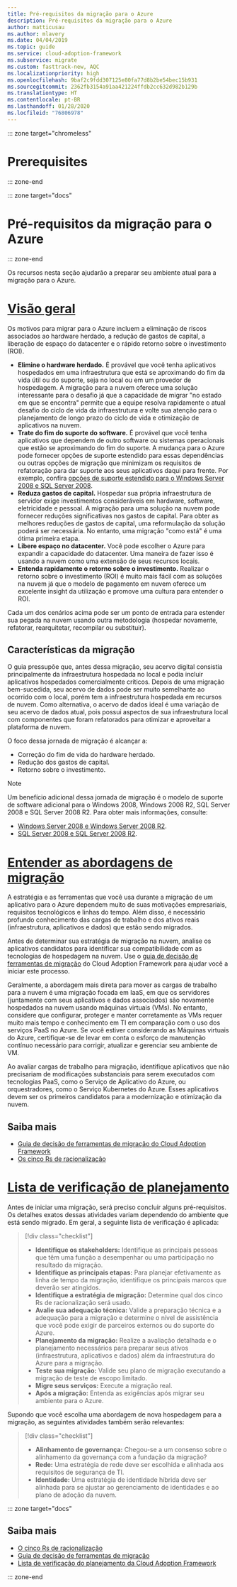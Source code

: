 ```yaml
---
title: Pré-requisitos da migração para o Azure
description: Pré-requisitos da migração para o Azure
author: matticusau
ms.author: mlavery
ms.date: 04/04/2019
ms.topic: guide
ms.service: cloud-adoption-framework
ms.subservice: migrate
ms.custom: fasttrack-new, AQC
ms.localizationpriority: high
ms.openlocfilehash: 9baf2c9fdd307125e80fa77d8b2be54bec15b931
ms.sourcegitcommit: 2362fb3154a91aa421224ffdb2cc632d982b129b
ms.translationtype: HT
ms.contentlocale: pt-BR
ms.lasthandoff: 01/28/2020
ms.locfileid: "76806978"
---
```

::: zone target="chromeless"

# <a name="prerequisites"></a>Prerequisites

::: zone-end

::: zone target="docs"

# <a name="prerequisites-for-migrating-to-azure"></a>Pré-requisitos da migração para o Azure

::: zone-end

Os recursos nesta seção ajudarão a preparar seu ambiente atual para a migração para o Azure.

# <a name="overviewtaboverview"></a>[Visão geral](#tab/Overview)

Os motivos para migrar para o Azure incluem a eliminação de riscos associados ao hardware herdado, a redução de gastos de capital, a liberação de espaço do datacenter e o rápido retorno sobre o investimento (ROI).

- **Elimine o hardware herdado.** É provável que você tenha aplicativos hospedados em uma infraestrutura que está se aproximando do fim da vida útil ou do suporte, seja no local ou em um provedor de hospedagem. A migração para a nuvem oferece uma solução interessante para o desafio já que a capacidade de migrar "no estado em que se encontra" permite que a equipe resolva rapidamente o atual desafio do ciclo de vida da infraestrutura e volte sua atenção para o planejamento de longo prazo do ciclo de vida e otimização de aplicativos na nuvem.
- **Trate do fim do suporte do software.** É provável que você tenha aplicativos que dependem de outro software ou sistemas operacionais que estão se aproximando do fim do suporte. A mudança para o Azure pode fornecer opções de suporte estendido para essas dependências ou outras opções de migração que minimizam os requisitos de refatoração para dar suporte aos seus aplicativos daqui para frente. Por exemplo, confira [opções de suporte estendido para o Windows Server 2008 e SQL Server 2008](https://azure.microsoft.com/blog/announcing-new-options-for-sql-server-2008-and-windows-server-2008-end-of-support).
- **Reduza gastos de capital.** Hospedar sua própria infraestrutura de servidor exige investimentos consideráveis em hardware, software, eletricidade e pessoal. A migração para uma solução na nuvem pode fornecer reduções significativas nos gastos de capital. Para obter as melhores reduções de gastos de capital, uma reformulação da solução poderá ser necessária. No entanto, uma migração "como está" é uma ótima primeira etapa.
- **Libere espaço no datacenter.** Você pode escolher o Azure para expandir a capacidade do datacenter. Uma maneira de fazer isso é usando a nuvem como uma extensão de seus recursos locais.
- **Entenda rapidamente o retorno sobre o investimento.** Realizar o retorno sobre o investimento (ROI) é muito mais fácil com as soluções na nuvem já que o modelo de pagamento em nuvem oferece um excelente insight da utilização e promove uma cultura para entender o ROI.

Cada um dos cenários acima pode ser um ponto de entrada para estender sua pegada na nuvem usando outra metodologia (hospedar novamente, refatorar, rearquitetar, recompilar ou substituir).

## <a name="migration-characteristics"></a>Características da migração

O guia pressupõe que, antes dessa migração, seu acervo digital consistia principalmente da infraestrutura hospedada no local e podia incluir aplicativos hospedados comercialmente críticos. Depois de uma migração bem-sucedida, seu acervo de dados pode ser muito semelhante ao ocorrido com o local, porém tem a infraestrutura hospedada em recursos de nuvem. Como alternativa, o acervo de dados ideal é uma variação de seu acervo de dados atual, pois possui aspectos de sua infraestrutura local com componentes que foram refatorados para otimizar e aproveitar a plataforma de nuvem.

O foco dessa jornada de migração é alcançar a:

- Correção do fim de vida do hardware herdado.
- Redução dos gastos de capital.
- Retorno sobre o investimento.

> [!NOTE]
> Um benefício adicional dessa jornada de migração é o modelo de suporte de software adicional para o Windows 2008, Windows 2008 R2, SQL Server 2008 e SQL Server 2008 R2. Para obter mais informações, consulte:
>
> - [Windows Server 2008 e Windows Server 2008 R2](https://www.microsoft.com/cloud-platform/windows-server-2008).
> - [SQL Server 2008 e SQL Server 2008 R2](https://www.microsoft.com/sql-server/sql-server-2008).

# <a name="understand-migration-approachestabapproach"></a>[Entender as abordagens de migração](#tab/Approach)

A estratégia e as ferramentas que você usa durante a migração de um aplicativo para o Azure dependem muito de suas motivações empresariais, requisitos tecnológicos e linhas do tempo. Além disso, é necessário profundo conhecimento das cargas de trabalho e dos ativos reais (infraestrutura, aplicativos e dados) que estão sendo migrados.

Antes de determinar sua estratégia de migração na nuvem, analise os aplicativos candidatos para identificar sua compatibilidade com as tecnologias de hospedagem na nuvem. Use o [guia de decisão de ferramentas de migração](../../decision-guides/migrate-decision-guide/index.md) do Cloud Adoption Framework para ajudar você a iniciar este processo.

Geralmente, a abordagem mais direta para mover as cargas de trabalho para a nuvem é uma migração focada em IaaS, em que os servidores (juntamente com seus aplicativos e dados associados) são novamente hospedados na nuvem usando máquinas virtuais (VMs). No entanto, considere que configurar, proteger e manter corretamente as VMs requer muito mais tempo e conhecimento em TI em comparação com o uso dos serviços PaaS no Azure. Se você estiver considerando as Máquinas virtuais do Azure, certifique-se de levar em conta o esforço de manutenção contínuo necessário para corrigir, atualizar e gerenciar seu ambiente de VM.

Ao avaliar cargas de trabalho para migração, identifique aplicativos que não precisariam de modificações substanciais para serem executados com tecnologias PaaS, como o Serviço de Aplicativo do Azure, ou orquestradores, como o Serviço Kubernetes do Azure. Esses aplicativos devem ser os primeiros candidatos para a modernização e otimização da nuvem.

## <a name="learn-more"></a>Saiba mais

- [Guia de decisão de ferramentas de migração do Cloud Adoption Framework](../../decision-guides/migrate-decision-guide/index.md)
- [Os cinco Rs de racionalização](../../digital-estate/5-rs-of-rationalization.md)

# <a name="planning-checklisttabchecklist"></a>[Lista de verificação de planejamento](#tab/Checklist)

Antes de iniciar uma migração, será preciso concluir alguns pré-requisitos. Os detalhes exatos dessas atividades variam dependendo do ambiente que está sendo migrado. Em geral, a seguinte lista de verificação é aplicada:

> [!div class="checklist"]
>
> - **Identifique os stakeholders:** Identifique as principais pessoas que têm uma função a desempenhar ou uma participação no resultado da migração.
> - **Identifique as principais etapas:** Para planejar efetivamente as linha de tempo da migração, identifique os principais marcos que deverão ser atingidos.
> - **Identifique a estratégia de migração:** Determine qual dos cinco Rs de racionalização será usado.
> - **Avalie sua adequação técnica:** Valide a preparação técnica e a adequação para a migração e determine o nível de assistência que você pode exigir de parceiros externos ou do suporte do Azure.
> - **Planejamento da migração:** Realize a avaliação detalhada e o planejamento necessários para preparar seus ativos (infraestrutura, aplicativos e dados) além da infraestrutura do Azure para a migração.
> - **Teste sua migração:** Valide seu plano de migração executando a migração de teste de escopo limitado.
> - **Migre seus serviços:** Execute a migração real.
> - **Após a migração:** Entenda as exigências após migrar seu ambiente para o Azure.

Supondo que você escolha uma abordagem de nova hospedagem para a migração, as seguintes atividades também serão relevantes:

> [!div class="checklist"]
>
> - **Alinhamento de governança:** Chegou-se a um consenso sobre o alinhamento da governança com a fundação da migração?
> - **Rede:** Uma estratégia de rede deve ser escolhida e alinhada aos requisitos de segurança de TI.
> - **Identidade:** Uma estratégia de identidade híbrida deve ser alinhada para se ajustar ao gerenciamento de identidades e ao plano de adoção da nuvem.

::: zone target="docs"

<!-- markdownlint-disable MD024 -->

## <a name="learn-more"></a>Saiba mais

- [O cinco Rs de racionalização](../../digital-estate/5-rs-of-rationalization.md)
- [Guia de decisão de ferramentas de migração](../../decision-guides/migrate-decision-guide/index.md)
- [Lista de verificação do planejamento da Cloud Adoption Framework](../migration-considerations/prerequisites/planning-checklist.md)

::: zone-end
